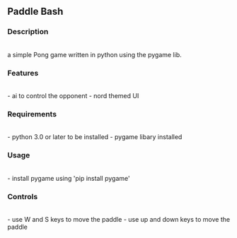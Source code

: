 ## Paddle Bash

### Description 
<br> 
a simple Pong game written in python using the pygame lib.

### Features
<br>
 - ai to control the opponent
 - nord themed UI 
 

### Requirements
<br>
 - python 3.0 or later to be installed
 - pygame libary installed

### Usage
<br>
 - install pygame using 'pip install pygame'
 
### Controls
<br>
 - use W and S keys to move the paddle
 - use up and down keys to move the paddle

